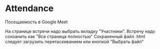 # Attendance
Посещаемость в Google Meet

На странице встречи надо выбрать вкладку "Участники".
Встречу надо сохоанить как "Вся страница полностью"
Сохраненный файл .html следует загрузить перетаскиванием или кнопкой "Выбрать файл"
